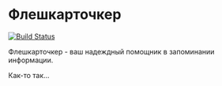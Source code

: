 # Флешкарточкер

[![Build Status](https://secure.travis-ci.org/mfoxtrot/flashcards.png)](http://travis-ci.org/mfoxtrot/flashcards)


Флешкарточкер - ваш надеждный помощник в запоминании информации.

Как-то так...
